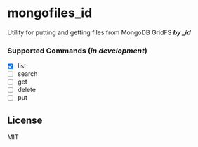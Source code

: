 # mongofiles_id
Utility for putting and getting files from MongoDB GridFS ***by _id***  

### Supported Commands (*in development*)
- [x] list
- [ ] search
- [ ] get
- [ ] delete
- [ ] put

## License
MIT
